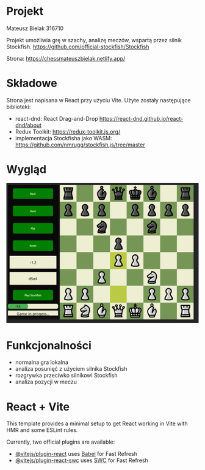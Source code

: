 # Projekt

Mateusz Bielak 316710

Projekt umożliwia grę w szachy, analizę meczów, wspartą przez silnik Stockfish.
https://github.com/official-stockfish/Stockfish

Strona: https://chessmateuszbielak.netlify.app/

# Składowe

Strona jest napisana w React przy użyciu Vite. Użyte zostały następujące biblioteki:

- react-dnd: React Drag-and-Drop https://react-dnd.github.io/react-dnd/about
- Redux Toolkit: https://redux-toolkit.js.org/
- implementacja Stockfisha jako WASM: https://github.com/nmrugg/stockfish.js/tree/master

# Wygląd

![alt text](image.png)

# Funkcjonalności

- normalna gra lokalna
- analiza posunięć z użyciem silnika Stockfish
- rozgrywka przeciwko silnikowi Stockfish
- analiza pozycji w meczu

# React + Vite

This template provides a minimal setup to get React working in Vite with HMR and some ESLint rules.

Currently, two official plugins are available:

- [@vitejs/plugin-react](https://github.com/vitejs/vite-plugin-react/blob/main/packages/plugin-react/README.md) uses [Babel](https://babeljs.io/) for Fast Refresh
- [@vitejs/plugin-react-swc](https://github.com/vitejs/vite-plugin-react-swc) uses [SWC](https://swc.rs/) for Fast Refresh
